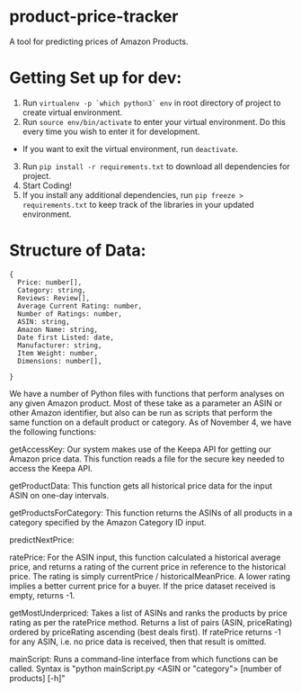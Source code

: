 # product-price-tracker
A tool for predicting prices of Amazon Products.

# Getting Set up for dev:
1. Run ``virtualenv -p `which python3` env`` in root directory of project to create virtual environment.
2. Run `source env/bin/activate` to enter your virtual environment. Do this every time you wish to enter it for development.
  * If you want to exit the virtual environment, run `deactivate`.
3. Run `pip install -r requirements.txt` to download all dependencies for project.
4. Start Coding!
5. If you install any additional dependencies, run `pip freeze > requirements.txt` to keep track of the libraries in your updated environment.

# Structure of Data:

```
{ 
  Price: number[],
  Category: string,
  Reviews: Review[],
  Average Current Rating: number,
  Number of Ratings: number,
  ASIN: string,
  Amazon Name: string,
  Date first Listed: date,
  Manufacturer: string,
  Item Weight: number,
  Dimensions: number[],

}
```

We have a number of Python files with functions that perform analyses on
 any given Amazon product. Most of these take as a parameter an ASIN or other
 Amazon identifier, but also can be run as scripts that perform the same
 function on a default product or category.
As of November 4, we have the following functions:

getAccessKey:
	Our system makes use of the Keepa API for getting our Amazon price data.
	This function reads a file for the secure key needed to access the
	 Keepa API.

getProductData:
	This function gets all historical price data for the input ASIN
	 on one-day intervals.

getProductsForCategory:
	This function returns the ASINs of all products in a category specified
	 by the Amazon Category ID input.

predictNextPrice:


ratePrice:
	For the ASIN input, this function calculated a historical average price,
	 and returns a rating of the current price in reference to the historical
	 price. The rating is simply currentPrice / historicalMeanPrice. A lower
	 rating implies a better current price for a buyer.
	If the price dataset received is empty, returns -1.

getMostUnderpriced:
	Takes a list of ASINs and ranks the products by price rating as per the
	 ratePrice method. Returns a list of pairs (ASIN, priceRating) ordered
	 by priceRating ascending (best deals first). If ratePrice returns -1
	 for any ASIN, i.e. no price data is received, then that result is omitted.

mainScript:
	Runs a command-line interface from which functions can be called.
	Syntax is "python mainScript.py <command> <ASIN or "category"> <time period> [number of products] [-h]"

